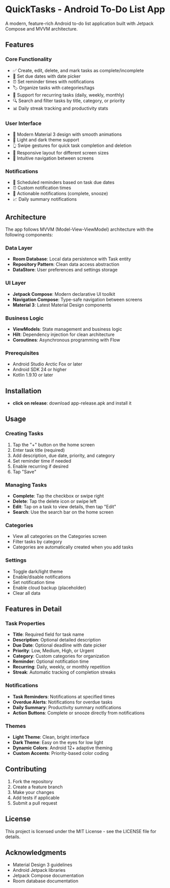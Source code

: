 # QuickTasks - Android To-Do List App

A modern, feature-rich Android to-do list application built with Jetpack Compose and MVVM architecture.

## Features

### Core Functionality
- ✅ Create, edit, delete, and mark tasks as complete/incomplete
- 📅 Set due dates with date picker
- ⏰ Set reminder times with notifications
- 🏷️ Organize tasks with categories/tags
- 🔄 Support for recurring tasks (daily, weekly, monthly)
- 🔍 Search and filter tasks by title, category, or priority
- 📊 Daily streak tracking and productivity stats

### User Interface
- 🎨 Modern Material 3 design with smooth animations
- 🌙 Light and dark theme support
- 👆 Swipe gestures for quick task completion and deletion
- 📱 Responsive layout for different screen sizes
- 🎯 Intuitive navigation between screens

### Notifications
- 🔔 Scheduled reminders based on task due dates
- ⏰ Custom notification times
- 📱 Actionable notifications (complete, snooze)
- 📈 Daily summary notifications

## Architecture

The app follows MVVM (Model-View-ViewModel) architecture with the following components:

### Data Layer
- **Room Database**: Local data persistence with Task entity
- **Repository Pattern**: Clean data access abstraction
- **DataStore**: User preferences and settings storage

### UI Layer
- **Jetpack Compose**: Modern declarative UI toolkit
- **Navigation Compose**: Type-safe navigation between screens
- **Material 3**: Latest Material Design components

### Business Logic
- **ViewModels**: State management and business logic
- **Hilt**: Dependency injection for clean architecture
- **Coroutines**: Asynchronous programming with Flow

### Prerequisites
- Android Studio Arctic Fox or later
- Android SDK 24 or higher
- Kotlin 1.9.10 or later

## Installation

- **click on release**: download app-release.apk and install it

## Usage

### Creating Tasks
1. Tap the "+" button on the home screen
2. Enter task title (required)
3. Add description, due date, priority, and category
4. Set reminder time if needed
5. Enable recurring if desired
6. Tap "Save"

### Managing Tasks
- **Complete**: Tap the checkbox or swipe right
- **Delete**: Tap the delete icon or swipe left
- **Edit**: Tap on a task to view details, then tap "Edit"
- **Search**: Use the search bar on the home screen

### Categories
- View all categories on the Categories screen
- Filter tasks by category
- Categories are automatically created when you add tasks

### Settings
- Toggle dark/light theme
- Enable/disable notifications
- Set notification time
- Enable cloud backup (placeholder)
- Clear all data

## Features in Detail

### Task Properties
- **Title**: Required field for task name
- **Description**: Optional detailed description
- **Due Date**: Optional deadline with date picker
- **Priority**: Low, Medium, High, or Urgent
- **Category**: Custom categories for organization
- **Reminder**: Optional notification time
- **Recurring**: Daily, weekly, or monthly repetition
- **Streak**: Automatic tracking of completion streaks

### Notifications
- **Task Reminders**: Notifications at specified times
- **Overdue Alerts**: Notifications for overdue tasks
- **Daily Summary**: Productivity summary notifications
- **Action Buttons**: Complete or snooze directly from notifications

### Themes
- **Light Theme**: Clean, bright interface
- **Dark Theme**: Easy on the eyes for low light
- **Dynamic Colors**: Android 12+ adaptive theming
- **Custom Accents**: Priority-based color coding

## Contributing

1. Fork the repository
2. Create a feature branch
3. Make your changes
4. Add tests if applicable
5. Submit a pull request

## License

This project is licensed under the MIT License - see the LICENSE file for details.

## Acknowledgments

- Material Design 3 guidelines
- Android Jetpack libraries
- Jetpack Compose documentation
- Room database documentation

